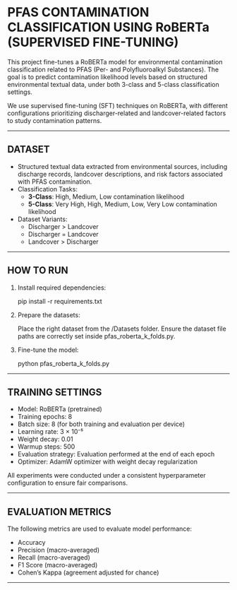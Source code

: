 # PFAS CONTAMINATION CLASSIFICATION USING RoBERTa (SUPERVISED FINE-TUNING)

This project fine-tunes a RoBERTa model for environmental contamination classification related to PFAS (Per- and Polyfluoroalkyl Substances). The goal is to predict contamination likelihood levels based on structured environmental textual data, under both 3-class and 5-class classification settings.

We use supervised fine-tuning (SFT) techniques on RoBERTa, with different configurations prioritizing discharger-related and landcover-related factors to study contamination patterns.

---

## DATASET

- Structured textual data extracted from environmental sources, including discharge records, landcover descriptions, and risk factors associated with PFAS contamination.
- Classification Tasks:
  - **3-Class**: High, Medium, Low contamination likelihood
  - **5-Class**: Very High, High, Medium, Low, Very Low contamination likelihood
- Dataset Variants:
  - Discharger > Landcover
  - Discharger = Landcover
  - Landcover > Discharger

---

## HOW TO RUN

1. Install required dependencies:
   
      pip install -r requirements.txt
   
2. Prepare the datasets:
   
      Place the right dataset from the /Datasets folder. Ensure the dataset file paths are correctly set inside pfas_roberta_k_folds.py.

3. Fine-tune the model:
   
      python pfas_roberta_k_folds.py

 ---

## TRAINING SETTINGS

- Model: RoBERTa (pretrained)
- Training epochs: 8
- Batch size: 8 (for both training and evaluation per device)
- Learning rate: 3 × 10⁻⁵
- Weight decay: 0.01
- Warmup steps: 500
- Evaluation strategy: Evaluation performed at the end of each epoch
- Optimizer: AdamW optimizer with weight decay regularization

All experiments were conducted under a consistent hyperparameter configuration to ensure fair comparisons.

---

## EVALUATION METRICS
The following metrics are used to evaluate model performance:

- Accuracy
- Precision (macro-averaged)
- Recall (macro-averaged)
- F1 Score (macro-averaged)
- Cohen’s Kappa (agreement adjusted for chance)

---
